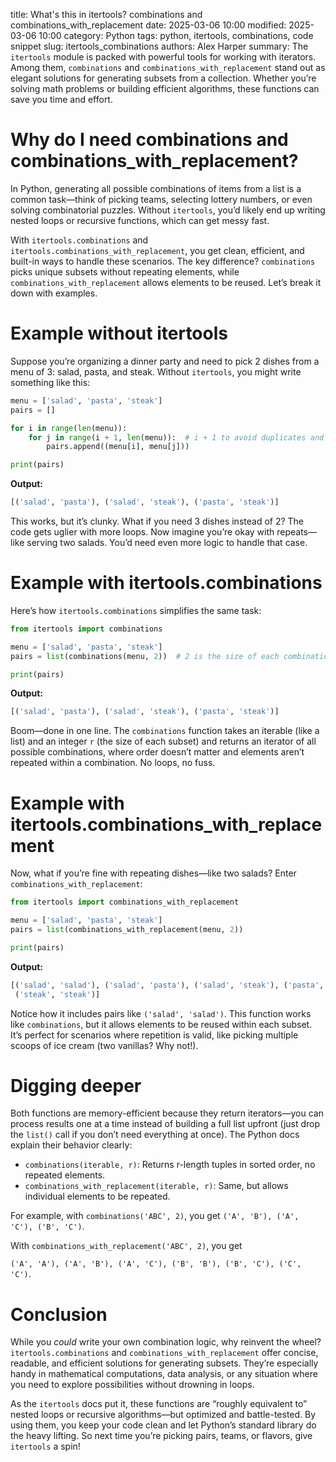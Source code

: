 title: What's this in itertools? combinations and combinations_with_replacement
date: 2025-03-06 10:00
modified: 2025-03-06 10:00
category: Python
tags: python, itertools, combinations, code snippet
slug: itertools_combinations
authors: Alex Harper
summary: The `itertools` module is packed with powerful tools for working with iterators. Among them, `combinations` and `combinations_with_replacement` stand out as elegant solutions for generating subsets from a collection. Whether you’re solving math problems or building efficient algorithms, these functions can save you time and effort.

# Why do I need combinations and combinations_with_replacement?

In Python, generating all possible combinations of items from a list is a common task—think of picking teams, selecting
lottery numbers, or even solving combinatorial puzzles. Without `itertools`, you’d likely end up writing nested loops or
recursive functions, which can get messy fast.

With `itertools.combinations` and `itertools.combinations_with_replacement`, you get clean, efficient, and built-in ways
to handle these scenarios. The key difference? `combinations` picks unique subsets without repeating elements,
while `combinations_with_replacement` allows elements to be reused. Let’s break it down with examples.

# Example without itertools

Suppose you’re organizing a dinner party and need to pick 2 dishes from a menu of 3: salad, pasta, and steak.
Without `itertools`, you might write something like this:

```python
menu = ['salad', 'pasta', 'steak']
pairs = []

for i in range(len(menu)):
    for j in range(i + 1, len(menu)):  # i + 1 to avoid duplicates and self-pairs
        pairs.append((menu[i], menu[j]))

print(pairs)
```

**Output:**

```python
[('salad', 'pasta'), ('salad', 'steak'), ('pasta', 'steak')]
```

This works, but it’s clunky. What if you need 3 dishes instead of 2? The code gets uglier with more loops. Now imagine
you’re okay with repeats—like serving two salads. You’d need even more logic to handle that case.

# Example with itertools.combinations

Here’s how `itertools.combinations` simplifies the same task:

```python
from itertools import combinations

menu = ['salad', 'pasta', 'steak']
pairs = list(combinations(menu, 2))  # 2 is the size of each combination

print(pairs)
```

**Output:**

```python
[('salad', 'pasta'), ('salad', 'steak'), ('pasta', 'steak')]
```

Boom—done in one line. The `combinations` function takes an iterable (like a list) and an integer `r` (the size of each
subset) and returns an iterator of all possible combinations, where order doesn’t matter and elements aren’t repeated
within a combination. No loops, no fuss.

# Example with itertools.combinations_with_replacement

Now, what if you’re fine with repeating dishes—like two salads? Enter `combinations_with_replacement`:

```python
from itertools import combinations_with_replacement

menu = ['salad', 'pasta', 'steak']
pairs = list(combinations_with_replacement(menu, 2))

print(pairs)
```

**Output:**

```python
[('salad', 'salad'), ('salad', 'pasta'), ('salad', 'steak'), ('pasta', 'pasta'), ('pasta', 'steak'),
 ('steak', 'steak')]
```

Notice how it includes pairs like `('salad', 'salad')`. This function works like `combinations`, but it allows elements
to be reused within each subset. It’s perfect for scenarios where repetition is valid, like picking multiple scoops of
ice cream (two vanillas? Why not!).

# Digging deeper

Both functions are memory-efficient because they return iterators—you can process results one at a time instead of
building a full list upfront (just drop the `list()` call if you don’t need everything at once). The Python docs explain
their behavior clearly:

- `combinations(iterable, r)`: Returns r-length tuples in sorted order, no repeated elements.
- `combinations_with_replacement(iterable, r)`: Same, but allows individual elements to be repeated.

For example, with `combinations('ABC', 2)`, you get `('A', 'B'), ('A', 'C'), ('B', 'C')`.

With `combinations_with_replacement('ABC', 2)`, you get 

`('A', 'A'), ('A', 'B'), ('A', 'C'), ('B', 'B'), ('B', 'C'), ('C', 'C')`.

# Conclusion

While you *could* write your own combination logic, why reinvent the wheel? `itertools.combinations`
and `combinations_with_replacement` offer concise, readable, and efficient solutions for generating subsets. They’re
especially handy in mathematical computations, data analysis, or any situation where you need to explore possibilities
without drowning in loops.

As the `itertools` docs put it, these functions are “roughly equivalent to” nested loops or recursive algorithms—but
optimized and battle-tested. By using them, you keep your code clean and let Python’s standard library do the heavy
lifting. So next time you’re picking pairs, teams, or flavors, give `itertools` a spin!